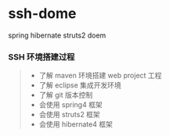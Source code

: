 # ssh-dome
spring hibernate struts2 doem

### SSH 环境搭建过程
>* 了解 maven 环境搭建 web project 工程
>* 了解 eclipse 集成开发环境
>* 了解 git 版本控制
>* 会使用 spring4 框架
>* 会使用 struts2 框架
>* 会使用 hibernate4 框架
